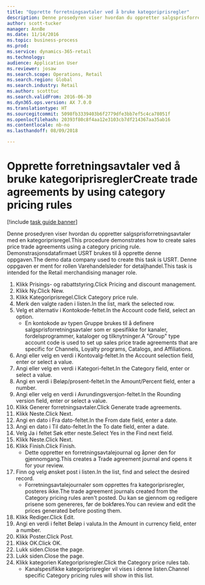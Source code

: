 ```yaml
--- 
title: "Opprette forretningsavtaler ved å bruke kategoriprisregler"
description: Denne prosedyren viser hvordan du oppretter salgsprisforretningsavtaler med en kategoriprisregel.
author: scott-tucker
manager: AnnBe
ms.date: 11/14/2016
ms.topic: business-process
ms.prod: 
ms.service: dynamics-365-retail
ms.technology: 
audience: Application User
ms.reviewer: josaw
ms.search.scope: Operations, Retail
ms.search.region: Global
ms.search.industry: Retail
ms.author: scotttuc
ms.search.validFrom: 2016-06-30
ms.dyn365.ops.version: AX 7.0.0
ms.translationtype: HT
ms.sourcegitcommit: 5098fb3339403b6f2779dfe3bb7ef5c4ca78051f
ms.openlocfilehash: 20393f80c8f4aa12e3103cb7df214367aa35ab16
ms.contentlocale: nb-no
ms.lasthandoff: 08/09/2018

---
```

# <a name="create-trade-agreements-by-using-category-pricing-rules"></a><span data-ttu-id="84b77-103">Opprette forretningsavtaler ved å bruke kategoriprisregler</span><span class="sxs-lookup"><span data-stu-id="84b77-103">Create trade agreements by using category pricing rules</span></span>

[!include [task guide banner](../includes/task-guide-banner.md)]

<span data-ttu-id="84b77-104">Denne prosedyren viser hvordan du oppretter salgsprisforretningsavtaler med en kategoriprisregel.</span><span class="sxs-lookup"><span data-stu-id="84b77-104">This procedure demonstrates how to create sales price trade agreements using a category pricing rule.</span></span> <span data-ttu-id="84b77-105">Demonstrasjonsdatafirmaet USRT brukes til å opprette denne oppgaven.</span><span class="sxs-lookup"><span data-stu-id="84b77-105">The demo data company used to create this task is USRT.</span></span> <span data-ttu-id="84b77-106">Denne oppgaven er ment for rollen Varehandelsleder for detaljhandel.</span><span class="sxs-lookup"><span data-stu-id="84b77-106">This task is intended for the Retail merchandising manager role.</span></span>

1. <span data-ttu-id="84b77-107">Klikk Prisings- og rabattstyring.</span><span class="sxs-lookup"><span data-stu-id="84b77-107">Click Pricing and discount management.</span></span>
2. <span data-ttu-id="84b77-108">Klikk Ny.</span><span class="sxs-lookup"><span data-stu-id="84b77-108">Click New.</span></span>
3. <span data-ttu-id="84b77-109">Klikk Kategoriprisregel.</span><span class="sxs-lookup"><span data-stu-id="84b77-109">Click Category price rule.</span></span>
4. <span data-ttu-id="84b77-110">Merk den valgte raden i listen.</span><span class="sxs-lookup"><span data-stu-id="84b77-110">In the list, mark the selected row.</span></span>
5. <span data-ttu-id="84b77-111">Velg et alternativ i Kontokode-feltet.</span><span class="sxs-lookup"><span data-stu-id="84b77-111">In the Account code field, select an option.</span></span>
    * <span data-ttu-id="84b77-112">En kontokode av typen Gruppe brukes til å definere salgsprisforretningsavtaler som er spesifikke for kanaler, fordelsprogrammer, kataloger og tilknytninger.</span><span class="sxs-lookup"><span data-stu-id="84b77-112">A "Group" type account code is used to set up sales price trade agreements that are specific for Channels, Loyalty programs, Catalogs, and Affiliations.</span></span>  
6. <span data-ttu-id="84b77-113">Angi eller velg en verdi i Kontovalg-feltet.</span><span class="sxs-lookup"><span data-stu-id="84b77-113">In the Account selection field, enter or select a value.</span></span>
7. <span data-ttu-id="84b77-114">Angi eller velg en verdi i Kategori-feltet.</span><span class="sxs-lookup"><span data-stu-id="84b77-114">In the Category field, enter or select a value.</span></span>
8. <span data-ttu-id="84b77-115">Angi en verdi i Beløp/prosent-feltet.</span><span class="sxs-lookup"><span data-stu-id="84b77-115">In the Amount/Percent field, enter a number.</span></span>
9. <span data-ttu-id="84b77-116">Angi eller velg en verdi i Avrundingsversjon-feltet.</span><span class="sxs-lookup"><span data-stu-id="84b77-116">In the Rounding version field, enter or select a value.</span></span>
10. <span data-ttu-id="84b77-117">Klikk Generer forretningsavtaler.</span><span class="sxs-lookup"><span data-stu-id="84b77-117">Click Generate trade agreements.</span></span>
11. <span data-ttu-id="84b77-118">Klikk Neste.</span><span class="sxs-lookup"><span data-stu-id="84b77-118">Click Next.</span></span>
12. <span data-ttu-id="84b77-119">Angi en dato i Fra dato-feltet.</span><span class="sxs-lookup"><span data-stu-id="84b77-119">In the From date field, enter a date.</span></span>
13. <span data-ttu-id="84b77-120">Angi en dato i Til dato-feltet.</span><span class="sxs-lookup"><span data-stu-id="84b77-120">In the To date field, enter a date.</span></span>
14. <span data-ttu-id="84b77-121">Velg Ja i feltet Søk etter neste.</span><span class="sxs-lookup"><span data-stu-id="84b77-121">Select Yes in the Find next field.</span></span>
15. <span data-ttu-id="84b77-122">Klikk Neste.</span><span class="sxs-lookup"><span data-stu-id="84b77-122">Click Next.</span></span>
16. <span data-ttu-id="84b77-123">Klikk Finish.</span><span class="sxs-lookup"><span data-stu-id="84b77-123">Click Finish.</span></span>
    * <span data-ttu-id="84b77-124">Dette oppretter en forretningsavtalejournal og åpner den for gjennomgang.</span><span class="sxs-lookup"><span data-stu-id="84b77-124">This creates a Trade agreement journal and opens it for your review.</span></span>  
17. <span data-ttu-id="84b77-125">Finn og velg ønsket post i listen.</span><span class="sxs-lookup"><span data-stu-id="84b77-125">In the list, find and select the desired record.</span></span>
    * <span data-ttu-id="84b77-126">Forretningsavtalejournaler som opprettes fra kategoriprisregler, posteres ikke.</span><span class="sxs-lookup"><span data-stu-id="84b77-126">The trade agreement journals created from the Category pricing rules aren't posted.</span></span> <span data-ttu-id="84b77-127">Du kan se gjennom og redigere prisene som genereres, før de bokføres.</span><span class="sxs-lookup"><span data-stu-id="84b77-127">You can  review and edit the prices generated before posting them.</span></span>  
18. <span data-ttu-id="84b77-128">Klikk Rediger.</span><span class="sxs-lookup"><span data-stu-id="84b77-128">Click Edit.</span></span>
19. <span data-ttu-id="84b77-129">Angi en verdi i feltet Beløp i valuta.</span><span class="sxs-lookup"><span data-stu-id="84b77-129">In the Amount in currency field, enter a number.</span></span>
20. <span data-ttu-id="84b77-130">Klikk Poster.</span><span class="sxs-lookup"><span data-stu-id="84b77-130">Click Post.</span></span>
21. <span data-ttu-id="84b77-131">Klikk OK.</span><span class="sxs-lookup"><span data-stu-id="84b77-131">Click OK.</span></span>
22. <span data-ttu-id="84b77-132">Lukk siden.</span><span class="sxs-lookup"><span data-stu-id="84b77-132">Close the page.</span></span>
23. <span data-ttu-id="84b77-133">Lukk siden.</span><span class="sxs-lookup"><span data-stu-id="84b77-133">Close the page.</span></span>
24. <span data-ttu-id="84b77-134">Klikk kategorien Kategoriprisregler.</span><span class="sxs-lookup"><span data-stu-id="84b77-134">Click the Category price rules tab.</span></span>
    * <span data-ttu-id="84b77-135">Kanalspesifikke kategoriprisregler vil vises i denne listen.</span><span class="sxs-lookup"><span data-stu-id="84b77-135">Channel specific Category pricing rules will show in this list.</span></span>  


